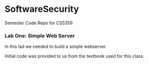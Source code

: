 # SoftwareSecurity
Semester Code Repo for CS5359 

<h3> Lab One: Simple Web Server </h3>
In this lad we needed to build a simple webserver. 

Initial code was provided to us  from the textbook used for this class. 


